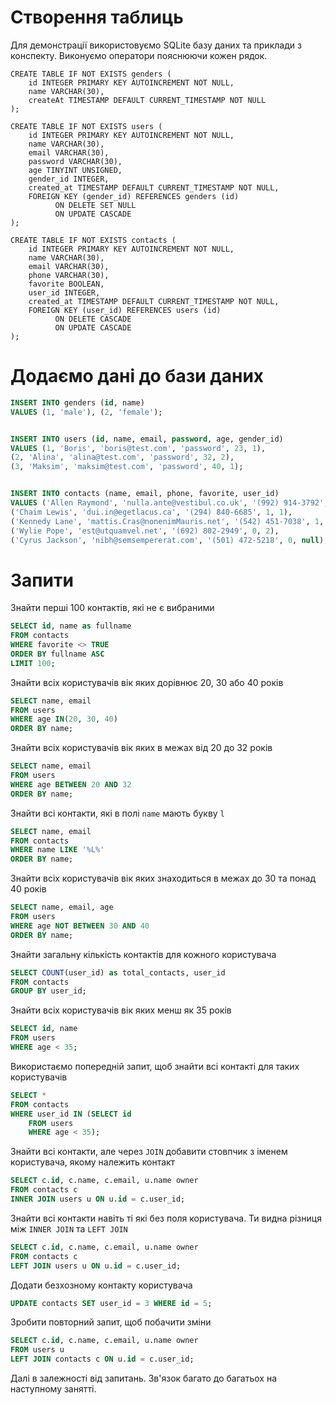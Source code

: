# Створення таблиць

Для демонстрації використовуємо SQLite базу даних та приклади з конспекту. Виконуємо оператори пояснюючи кожен рядок.

```sqlite
CREATE TABLE IF NOT EXISTS genders (
    id INTEGER PRIMARY KEY AUTOINCREMENT NOT NULL,
    name VARCHAR(30),
    createAt TIMESTAMP DEFAULT CURRENT_TIMESTAMP NOT NULL
);

CREATE TABLE IF NOT EXISTS users (
    id INTEGER PRIMARY KEY AUTOINCREMENT NOT NULL,
    name VARCHAR(30),
    email VARCHAR(30),
    password VARCHAR(30),
    age TINYINT UNSIGNED,
    gender_id INTEGER,
    created_at TIMESTAMP DEFAULT CURRENT_TIMESTAMP NOT NULL,
    FOREIGN KEY (gender_id) REFERENCES genders (id)
          ON DELETE SET NULL
          ON UPDATE CASCADE
);

CREATE TABLE IF NOT EXISTS contacts (
    id INTEGER PRIMARY KEY AUTOINCREMENT NOT NULL,
    name VARCHAR(30),
    email VARCHAR(30),
    phone VARCHAR(30),
    favorite BOOLEAN,
    user_id INTEGER,
    created_at TIMESTAMP DEFAULT CURRENT_TIMESTAMP NOT NULL,
    FOREIGN KEY (user_id) REFERENCES users (id)
          ON DELETE CASCADE
          ON UPDATE CASCADE
);
```



# Додаємо дані до бази даних

```sql
INSERT INTO genders (id, name)
VALUES (1, 'male'), (2, 'female');


INSERT INTO users (id, name, email, password, age, gender_id)
VALUES (1, 'Boris', 'boris@test.com', 'password', 23, 1),
(2, 'Alina', 'alina@test.com', 'password', 32, 2),
(3, 'Maksim', 'maksim@test.com', 'password', 40, 1);


INSERT INTO contacts (name, email, phone, favorite, user_id)
VALUES ('Allen Raymond', 'nulla.ante@vestibul.co.uk', '(992) 914-3792', 0, 1),
('Chaim Lewis', 'dui.in@egetlacus.ca', '(294) 840-6685', 1, 1),
('Kennedy Lane', 'mattis.Cras@nonenimMauris.net', '(542) 451-7038', 1, 2),
('Wylie Pope', 'est@utquamvel.net', '(692) 802-2949', 0, 2),
('Cyrus Jackson', 'nibh@semsempererat.com', '(501) 472-5218', 0, null);
```

# Запити

Знайти перші 100 контактів, які не є вибраними

```sql
SELECT id, name as fullname 
FROM contacts
WHERE favorite <> TRUE 
ORDER BY fullname ASC
LIMIT 100;
```

Знайти всіх користувачів вік яких дорівнює 20, 30 або 40 років

```sql
SELECT name, email
FROM users
WHERE age IN(20, 30, 40)
ORDER BY name;
```

Знайти всіх користувачів вік яких в межах від 20 до 32 років

```sql
SELECT name, email
FROM users
WHERE age BETWEEN 20 AND 32
ORDER BY name;
```

Знайти всі контакти, які в полі `name` мають букву `l`

```sql
SELECT name, email
FROM contacts
WHERE name LIKE '%L%'
ORDER BY name;
```

Знайти всіх користувачів вік яких знаходиться в межах до 30 та понад 40 років

```sql
SELECT name, email, age
FROM users
WHERE age NOT BETWEEN 30 AND 40
ORDER BY name;
```

Знайти загальну кількість контактів для кожного користувача

```sql
SELECT COUNT(user_id) as total_contacts, user_id
FROM contacts
GROUP BY user_id;
```

Знайти всіх користувачів вік яких менш як 35 років

```sql
SELECT id, name
FROM users
WHERE age < 35;
```

Використаємо попередній запит, щоб знайти всі контакті для таких користувачів

```sql
SELECT *
FROM contacts
WHERE user_id IN (SELECT id
    FROM users
    WHERE age < 35);
```

Знайти всі контакти, але через `JOIN` добавити стовпчик з іменем користувача, якому належить контакт

```sql
SELECT c.id, c.name, c.email, u.name owner
FROM contacts c
INNER JOIN users u ON u.id = c.user_id;
```

Знайти всі контакти навіть ті які без поля користувача. Ти видна різниця між `INNER JOIN` та `LEFT JOIN`

```sql
SELECT c.id, c.name, c.email, u.name owner
FROM contacts c
LEFT JOIN users u ON u.id = c.user_id;
```

Додати безхозному контакту користувача

```sql
UPDATE contacts SET user_id = 3 WHERE id = 5;
```

Зробити повторний запит, щоб побачити зміни

```sql
SELECT c.id, c.name, c.email, u.name owner
FROM users u
LEFT JOIN contacts c ON u.id = c.user_id;
```

Далі в залежності від запитань. Зв'язок багато до багатьох на наступному занятті.
